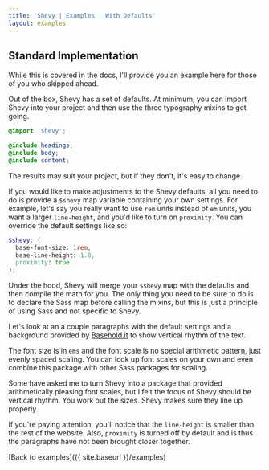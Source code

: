 ```yaml
---
title: 'Shevy | Examples | With Defaults'
layout: examples
---
```


## Standard Implementation

While this is covered in the docs, I'll provide you an example here for those of you who skipped ahead.

Out of the box, Shevy has a set of defaults. At minimum, you can import Shevy into your project and then use the three typography mixins to get going.

```scss
@import 'shevy';

@include headings;
@include body;
@include content;
```

The results may suit your project, but if they don't, it's easy to change.

If you would like to make adjustments to the Shevy defaults, all you need to do is provide a `$shevy` map variable containing your own settings. For example, let's say you really want to use `rem` units instead of `em` units, you want a larger `line-height`, and you'd like to turn on `proximity`. You can override the default settings like so:

```scss
$shevy: (
  base-font-size: 1rem,
  base-line-height: 1.8,
  proximity: true
);
```

Under the hood, Shevy will merge your `$shevy` map with the defaults and then compile the math for you. The only thing you need to be sure to do is to declare the Sass map before calling the mixins, but this is just a principle of using Sass and not specific to Shevy.

Let's look at an a couple paragraphs with the default settings and a background provided by [Basehold.it](http://basehold.it/) to show vertical rhythm of the text.

<div class="standard_implementation">
  <p>
    The font size is in <code>ems</code> and the font scale is no special arithmetic pattern, just evenly spaced scaling. You can look up font scales on your own and even combine this package with other Sass packages for scaling.
  </p>

  <p>
    Some have asked me to turn Shevy into a package that provided arithmetically pleasing font scales, but I felt the focus of Shevy should be vertical rhythm. You work out the sizes. Shevy makes sure they line up properly.
  </p>
</div>

If you're paying attention, you'll notice that the `line-height` is smaller than the rest of the website. Also, `proximity` is turned off by default and is thus the paragraphs have not been brought closer together.

[Back to examples]({{ site.baseurl }}/examples)


